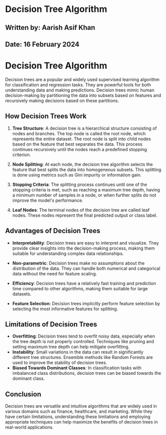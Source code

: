 # **Decision Tree Algorithm**

## **Written by:** Aarish Asif Khan

## **Date:** 16 February 2024

# **Decision Tree Algorithm**

Decision trees are a popular and widely used supervised learning algorithm for classification and regression tasks. They are powerful tools for both understanding data and making predictions. Decision trees mimic human decision-making by partitioning the data into subsets based on features and recursively making decisions based on these partitions.

## **How Decision Trees Work**

1. **Tree Structure**: A decision tree is a hierarchical structure consisting of nodes and branches. The top node is called the root node, which represents the entire dataset. The root node is split into child nodes based on the feature that best separates the data. This process continues recursively until the nodes reach a predefined stopping criterion.

2. **Node Splitting**: At each node, the decision tree algorithm selects the feature that best splits the data into homogeneous subsets. This splitting is done using metrics such as Gini impurity or information gain.

3. **Stopping Criteria**: The splitting process continues until one of the stopping criteria is met, such as reaching a maximum tree depth, having a minimum number of samples in a node, or when further splits do not improve the model's performance.

4. **Leaf Nodes**: The terminal nodes of the decision tree are called leaf nodes. These nodes represent the final predicted output or class label.

## **Advantages of Decision Trees**

- **Interpretability**: Decision trees are easy to interpret and visualize. They provide clear insights into the decision-making process, making them suitable for understanding complex data relationships.

- **Non-parametric**: Decision trees make no assumptions about the distribution of the data. They can handle both numerical and categorical data without the need for feature scaling.

- **Efficiency**: Decision trees have a relatively fast training and prediction time compared to other algorithms, making them suitable for large datasets.

- **Feature Selection**: Decision trees implicitly perform feature selection by selecting the most informative features for splitting.

## **Limitations of Decision Trees**

- **Overfitting**: Decision trees tend to overfit noisy data, especially when the tree depth is not properly controlled. Techniques like pruning and setting maximum tree depth can help mitigate overfitting.
- **Instability**: Small variations in the data can result in significantly different tree structures. Ensemble methods like Random Forests are used to improve the stability of decision trees.
- **Biased Towards Dominant Classes**: In classification tasks with imbalanced class distributions, decision trees can be biased towards the dominant class.

## **Conclusion**

Decision trees are versatile and intuitive algorithms that are widely used in various domains such as finance, healthcare, and marketing. While they have certain limitations, understanding these limitations and employing appropriate techniques can help maximize the benefits of decision trees in real-world applications.
